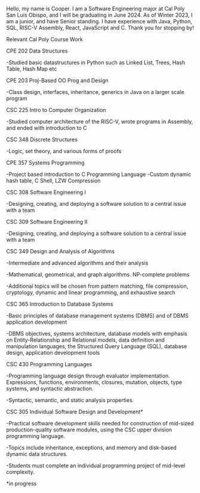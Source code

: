 Hello, my name is Cooper. I am a Software Engineering major at Cal Poly San Luis Obispo, and I will be graduating in June 2024. As of Winter 2023, I am a junior, and have Senior standing. I have experience with Java, Python, SQL, RISC-V Assembly, React, JavaScript and C. Thank you for stopping by!

Relevant Cal Poly Course Work

CPE 202 Data Structures

-Studied basic datastructures in Python such as Linked List, Trees, Hash Table, Hash Map etc

CPE 203 Proj-Based OO Prog and Design

-Class design, interfaces, inheritance, generics in Java on a larger scale program

CSC 225 Intro to Computer Organization

-Studied computer architecture of the RISC-V, wrote programs in Assembly, and ended with introduction to C

CSC 348 Discrete Structures

-Logic, set theory, and various forms of proofs

CPE 357 Systems Programming

-Project based introduction to C Programming Language
-Custom dynamic hash table, C Shell, LZW Compression

CSC 308 Software Engineering I

-Designing, creating, and deploying a software solution to a central issue with a team

CSC 309 Software Engineering II

-Designing, creating, and deploying a software solution to a central issue with a team

CSC 349 Design and Analysis of Algorithms

-Intermediate and advanced algorithms and their analysis

-Mathematical, geometrical, and graph algorithms. NP-complete problems

-Additional topics will be chosen from pattern matching, file compression, cryptology, dynamic and linear programming, and exhaustive search

CSC 365 Introduction to Database Systems

-Basic principles of database management systems (DBMS) and of DBMS application development

-DBMS objectives, systems architecture, database models with emphasis on Entity-Relationship and Relational models, data definition and manipulation languages, the 
Structured Query Language (SQL), database design, application development tools

CSC 430 Programming Languages

-Programming language design through evaluator implementation. Expressions, functions, environments, closures, mutation, objects, type systems, and syntactic abstraction. 

-Syntactic, semantic, and static analysis properties.

CSC 305 Individual Software Design and Development*

-Practical software development skills needed for construction of mid-sized production-quality software modules, using the CSC upper division programming language. 

-Topics include inheritance, exceptions, and memory and disk-based dynamic data structures. 

-Students must complete an individual programming project of mid-level complexity.

*in progress
